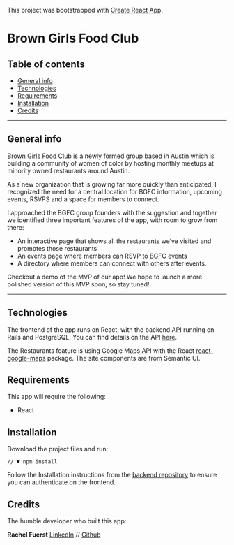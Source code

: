 This project was bootstrapped with [Create React App](https://github.com/facebook/create-react-app).

Brown Girls Food Club
====================================

## Table of contents
* [General info](#general-info)
* [Technologies](#technologies)
* [Requirements](#requirements)
* [Installation](#installation)
* [Credits](#credits)

---

## General info
[Brown Girls Food Club](https://www.instagram.com/browngirlsfoodclub/) is a newly formed group based in Austin which is building a community of women of color by hosting monthly meetups at minority owned restaurants around Austin. 

As a new organization that is growing far more quickly than anticipated, I recognized the need for a central location for BGFC information, upcoming events, RSVPS and a space for members to connect.

I approached the BGFC group founders with the suggestion and together we identified three important features of the app, with room to grow from there: 
* An interactive page that shows all the restaurants we’ve visited and promotes those restaurants
* An events page where members can RSVP to BGFC events
* A directory where members can connect with others after events.

Checkout a demo of the MVP of our app! We hope to launch a more polished version of this MVP soon, so stay tuned!

---

## Technologies
The frontend of the app runs on React, with the backend API running on Rails and PostgreSQL. You can find details on the API [here](https://github.com/crayray/bgfc-backend-rails). 

The Restaurants feature is using Google Maps API with the React [react-google-maps](https://www.npmjs.com/package/react-google-maps) package. The site components are from Semantic UI. 


## Requirements
This app will require the following:
- React


## Installation
Download the project files and run:
```
// ♥ npm install
```
Follow the Installation instructions from the [backend repository](https://github.com/crayray/bgfc-backend-rails) to ensure you can authenticate on the frontend. 

## Credits


The humble developer who built this app:


**Rachel Fuerst** [LinkedIn](https://www.linkedin.com/in/rachfuerst) // [Github](https://github.com/crayray)


